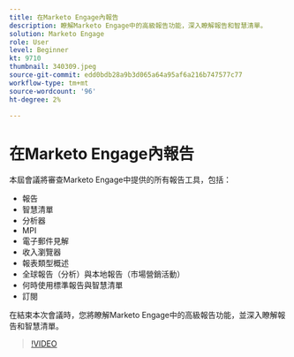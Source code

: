 ```yaml
---
title: 在Marketo Engage內報告
description: 瞭解Marketo Engage中的高級報告功能，深入瞭解報告和智慧清單。
solution: Marketo Engage
role: User
level: Beginner
kt: 9710
thumbnail: 340309.jpeg
source-git-commit: edd0bdb28a9b3d065a64a95af6a216b747577c77
workflow-type: tm+mt
source-wordcount: '96'
ht-degree: 2%

---
```


# 在Marketo Engage內報告

本屆會議將審查Marketo Engage中提供的所有報告工具，包括：

* 報告
* 智慧清單
* 分析器
* MPI
* 電子郵件見解
* 收入瀏覽器
* 報表類型概述
* 全球報告（分析）與本地報告（市場營銷活動）
* 何時使用標準報告與智慧清單
* 訂閱

在結束本次會議時，您將瞭解Marketo Engage中的高級報告功能，並深入瞭解報告和智慧清單。

>[!VIDEO](https://video.tv.adobe.com/v/340309/?quality=12&learn=on)
